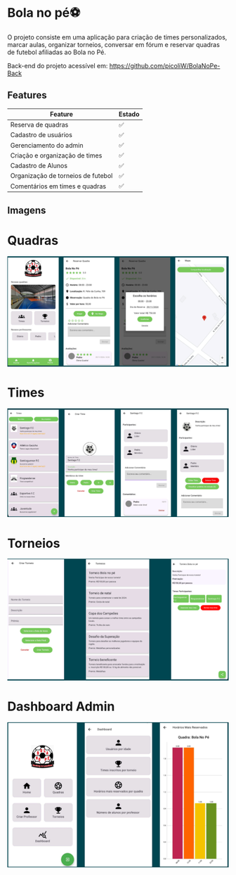 # Bola no pé⚽

O projeto consiste em uma aplicação para criação de times personalizados, marcar aulas, organizar torneios, conversar em fórum e reservar quadras de futebol afiliadas ao Bola no Pé.

Back-end do projeto acessível em: https://github.com/picoliW/BolaNoPe-Back
## Features

| Feature                            | Estado |
| ---------------------------------- | ------ |
| Reserva de quadras                 | ✅     |
| Cadastro de usuários               | ✅     |
| Gerenciamento do admin             | ✅     |
| Criação e organização de times     | ✅     |
| Cadastro de Alunos                 | ✅     |
| Organização de torneios de futebol | ✅     |
| Comentários em times e quadras     | ✅     |


## Imagens

# Quadras
![Quadras](quadras.png)

# Times
![Times](times.png)

# Torneios
![Torneios](torneios.png)

# Dashboard Admin
![Dashboard](admin.png)
